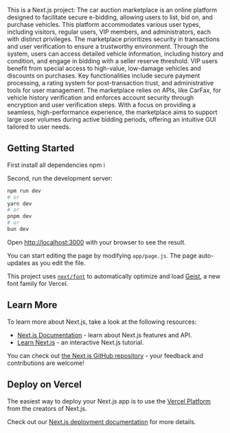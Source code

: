 This is a Next.js project: 
The car auction marketplace is an online platform designed to facilitate secure e-bidding, allowing users to list, bid on, and purchase vehicles. This platform accommodates various user types, including visitors, regular users, VIP members, and administrators, each with distinct privileges. The marketplace prioritizes security in transactions and user verification to ensure a trustworthy environment. Through the system, users can access detailed vehicle information, including history and condition, and engage in bidding with a seller reserve threshold. VIP users benefit from special access to high-value, low-damage vehicles and discounts on purchases. Key functionalities include secure payment processing, a rating system for post-transaction trust, and administrative tools for user management. The marketplace relies on APIs, like CarFax, for vehicle history verification and enforces account security through encryption and user verification steps. With a focus on providing a seamless, high-performance experience, the marketplace aims to support large user volumes during active bidding periods, offering an intuitive GUI tailored to user needs.


## Getting Started

First install all dependencies
npm i

Second, run the development server:

```bash
npm run dev
# or
yarn dev
# or
pnpm dev
# or
bun dev
```

Open [http://localhost:3000](http://localhost:3000) with your browser to see the result.

You can start editing the page by modifying `app/page.js`. The page auto-updates as you edit the file.

This project uses [`next/font`](https://nextjs.org/docs/app/building-your-application/optimizing/fonts) to automatically optimize and load [Geist](https://vercel.com/font), a new font family for Vercel.

## Learn More

To learn more about Next.js, take a look at the following resources:

- [Next.js Documentation](https://nextjs.org/docs) - learn about Next.js features and API.
- [Learn Next.js](https://nextjs.org/learn) - an interactive Next.js tutorial.

You can check out [the Next.js GitHub repository](https://github.com/vercel/next.js) - your feedback and contributions are welcome!

## Deploy on Vercel

The easiest way to deploy your Next.js app is to use the [Vercel Platform](https://vercel.com/new?utm_medium=default-template&filter=next.js&utm_source=create-next-app&utm_campaign=create-next-app-readme) from the creators of Next.js.

Check out our [Next.js deployment documentation](https://nextjs.org/docs/app/building-your-application/deploying) for more details.
